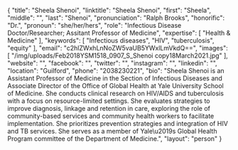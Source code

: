 {
  "title": "Sheela Shenoi",
  "linktitle": "Sheela Shenoi",
  "first": "Sheela",
  "middle": "",
  "last": "Shenoi",
  "pronunciation": "Ralph Brooks",
  "honorific": "Dr.",
  "pronoun": "she/her/hers",
  "role": "Infectious Disease Doctor/Researcher; Assitant Professor of Medicine",
  "expertise": [
    "Health & Medicine"
  ],
  "keywords": [
    "Infectious diseases",
    "HIV",
    "tuberculosis",
    "equity"
  ],
  "email": "c2hlZWxhLnNoZW5vaUB5YWxlLmVkdQ==",
  "images": [
    "/img/uploads/Feb2018YSM1518_0907_S_Shenoi copy18March2021.jpg"
  ],
  "website": "",
  "facebook": "",
  "twitter": "",
  "instagram": "",
  "linkedin": "",
  "location": "Guilford",
  "phone": "2038230221",
  "bio": "Sheela Shenoi is an Assistant Professor of Medicine in the Section of Infectious Diseases and Associate Director of the Office of Global Health at Yale University School of Medicine. She conducts clinical research on HIV/AIDS and tuberculosis with a focus on resource-limited settings. She evaluates strategies to improve diagnosis, linkage and retention in care, exploring the role of community-based services and community health workers to facilitate implementation. She prioritizes prevention strategies and integration of HIV and TB services. She serves as a member of Yale\u2019s Global Health Program committee of the Department of Medicine.",
  "layout": "person"
}
